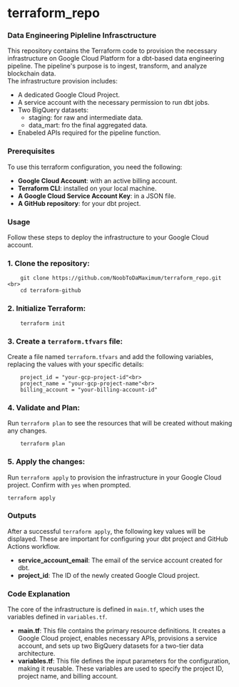 # terraform_repo

### Data Engineering Pipleline Infrasctructure

This repository contains the Terraform code to provision the necessary infrastructure on Google Cloud Platform for a dbt-based data engineering pipeline. The pipeline's purpose is to ingest, transform, and analyze blockchain data. <br>
The infrastructure provision includes:

- A dedicated Google Cloud Project.
- A service account with the necessary permission to run dbt jobs.
- Two BigQuery datasets:
  - staging: for raw and intermediate data.
  - data_mart: fro the final aggregated data.
- Enabeled APIs required for the pipeline function.

### Prerequisites

To use this terraform configuration, you need the following:

- <b>Google Cloud Account</b>: with an active billing account.
- <b>Terraform CLI</b>: installed on your local machine.
- <b>A Google Cloud Service Account Key</b>: in a JSON file.
- <b>A GitHub repository</b>: for your dbt project.

### Usage

Follow these steps to deploy the infrastructure to your Google Cloud account.

### 1. Clone the repository:

```
    git clone https://github.com/NoobToDaMaximum/terraform_repo.git <br>
    cd terraform-github
```

### 2. Initialize Terraform:

```
    terraform init
```

### 3. Create a `terraform.tfvars` file:

Create a file named `terraform.tfvars` and add the following variables, replacing the values with your specific details:<br>

```
    project_id = "your-gcp-project-id"<br>
    project_name = "your-gcp-project-name"<br>
    billing_account = "your-billing-account-id"
```

### 4. Validate and Plan:

Run `terraform plan` to see the resources that will be created without making any changes.<br>

```
    terraform plan
```

### 5. Apply the changes:

Run `terraform apply` to provision the infrastructure in your Google Cloud project. Confirm with `yes` when prompted.<br>

```
terraform apply
```

### Outputs

After a successful `terraform apply`, the following key values will be displayed. These are important for configuring your dbt project and GitHub Actions workflow.

- <b>service_account_email</b>: The email of the service account created for dbt.
- <b>project_id</b>: The ID of the newly created Google Cloud project.

### Code Explanation

The core of the infrastructure is defined in `main.tf`, which uses the variables defined in `variables.tf`.

- <b>main.tf</b>: This file contains the primary resource definitions. It creates a Google Cloud project, enables necessary APIs, provisions a service account, and sets up two BigQuery datasets for a two-tier data architecture.
- <b>variables.tf</b>: This file defines the input parameters for the configuration, making it reusable. These variables are used to specify the project ID, project name, and billing account.
